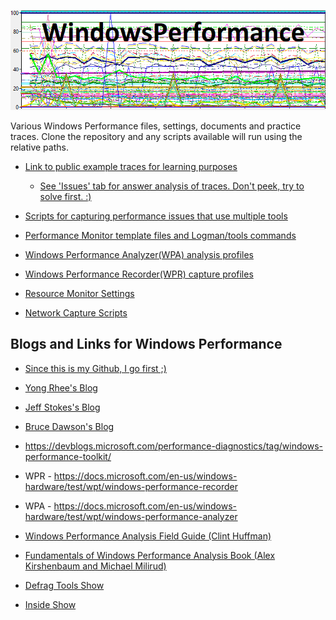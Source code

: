 ![Alt text](title.png)

Various Windows Performance files, settings, documents and practice traces. Clone the repository and any scripts available will run using the relative paths.

- [Link to public example traces for learning purposes](https://github.com/itoleck/WindowsPerformance/tree/main/ETW/Tools/WPT/Practice%20Traces) 

  - [See 'Issues' tab for answer analysis of traces. Don't peek, try to solve first. :)](https://github.com/itoleck/WindowsPerformance/issues)

- [Scripts for capturing performance issues that use multiple tools](https://github.com/itoleck/WindowsPerformance/tree/main/CaptureScripts)

- [Performance Monitor template files and Logman/tools commands](https://github.com/itoleck/WindowsPerformance/tree/main/Perfmon)

- [Windows Performance Analyzer(WPA) analysis profiles](https://github.com/itoleck/WindowsPerformance/tree/main/ETW/Tools/WPT/WPA/Profiles)

- [Windows Performance Recorder(WPR) capture profiles](https://github.com/itoleck/WindowsPerformance/tree/main/ETW/Tools/WPT/WPR/Profiles)

- [Resource Monitor Settings](https://github.com/itoleck/WindowsPerformance/tree/main/Resmon)

- [Network Capture Scripts](https://github.com/itoleck/WindowsPerformance/tree/main/Networking/CaptureScripts)

## Blogs and Links for Windows Performance

- [Since this is my Github, I go first ;)](https://www.chadschultz.com)

- [Yong Rhee's Blog](https://yongrhee.wordpress.com/)

- [Jeff Stokes's Blog](https://twitter.com/WindowsPerf)

- [Bruce Dawson's Blog](https://randomascii.wordpress.com/)

- <https://devblogs.microsoft.com/performance-diagnostics/tag/windows-performance-toolkit/>

- WPR - <https://docs.microsoft.com/en-us/windows-hardware/test/wpt/windows-performance-recorder>

- WPA - <https://docs.microsoft.com/en-us/windows-hardware/test/wpt/windows-performance-analyzer>

- [Windows Performance Analysis Field Guide (Clint Huffman)](https://www.bing.com/search?q=Windows+Performance+Analysis+Field+Guide)

- [Fundamentals of Windows Performance Analysis Book (Alex Kirshenbaum and Michael Milirud)](https://leanpub.com/perfbook)

- [Defrag Tools Show](https://docs.microsoft.com/en-us/Shows/Defrag-Tools/)

- [Inside Show](https://docs.microsoft.com/en-us/shows/inside)
